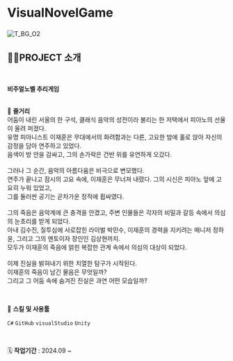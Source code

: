 # VisualNovelGame

###
![T_BG_O2](https://github.com/user-attachments/assets/9c6233c0-3ff1-4751-bad6-057b35c04ceb)

###

<p align="left">

</p>

## 👩‍🏫PROJECT 소개

<br>

**비주얼노벨 추리게임**
<br>
<br>

📒 **줄거리** 
<br>
어둠이 내린 서울의 한 구석, 클래식 음악의 성전이라 불리는 한 저택에서 피아노의 선율이 울려 퍼졌다. 
<br>
유명 피아니스트 이재훈은 무대에서의 화려함과는 다른, 고요한 밤에 홀로 앉아 자신의 감정을 담아 연주하고 있었다.
<br>
음색이 방 안을 감싸고, 그의 손가락은 건반 위를 유연하게 오갔다.
<br>
<br>
그러나 그 순간, 음악의 아름다움은 비극으로 변모했다.
<br>
연주가 끝나고 잠시의 고요 속에, 이재훈은 무너져 내렸다. 그의 시신은 피아노 앞에 고요히 누워 있었고, 
<br>
그를 둘러싼 공기는 곧차가운 정적에 휩싸였다.
<br>
<br>
그의 죽음은 음악계에 큰 충격을 안겼고, 주변 인물들은 각자의 비밀과 갈등 속에서 의심의 눈초리를 받게 되었다. 
<br>
아내 김수진, 질투심에 사로잡힌 라이벌 박민수, 이재훈의 경력을 지키려는 매니저 정하윤, 그리고 그의 멘토이자 장인인 김상현까지.
<br>
모두가 이재훈의 죽음에 얽힌 복잡한 관계 속에서 의심의 대상이 되었다.
<br>
<br>
이제 진실을 밝혀내기 위한 치열한 탐구가 시작된다.
<br>
이재훈의 죽음이 남긴 물음은 무엇일까?
<br>
그리고 그 어둠 속에 숨겨진 진실은 과연 어떤 모습일까?

<br>

🌱 **스킬 및 사용툴**

  `C#` `GitHub` `visualStudio` `Unity` 

<br>

🗓️ **작업기간** :  2024.09 ~ 
